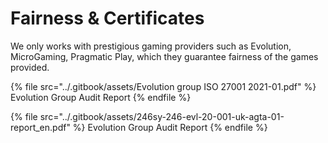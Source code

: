 # Fairness & Certificates

We only works with prestigious gaming providers such as Evolution, MicroGaming, Pragmatic Play, which they guarantee fairness of the games provided.

{% file src="../.gitbook/assets/Evolution group ISO 27001 2021-01.pdf" %}
Evolution Group Audit Report
{% endfile %}

{% file src="../.gitbook/assets/246sy-246-evl-20-001-uk-agta-01-report_en.pdf" %}
Evolution Group Audit Report
{% endfile %}
